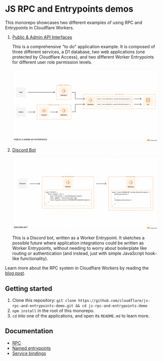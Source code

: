 # JS RPC and Entrypoints demos

This monorepo showcases two different examples of using RPC and Entrypoints in Cloudflare Workers.

1. [Public & Admin API Interfaces](./public-admin-api-interfaces/README.md)

   This is a comprehensive "to do" application example. It is composed of three different services, a D1 database, two web applications (one protected by Cloudflare Access), and two different Worker Entrypoints for different user role permission levels.

   ![Diagram of the public-admin-api-interfaces system](./public-admin-api-interfaces-overview.png)

1. [Discord Bot](./discord-bot/README.md)

   ![Diagram of the discord-bot system](./discord-bot-overview.png)

   This is a Discord bot, written as a Worker Entrypoint. It sketches a possible future where application integrations could be written as Worker Entrypoints, without needing to worry about boilerplate like routing or authentication (and instead, just with simple JavaScript hook-like functionality).

Learn more about the RPC system in Cloudflare Workers by reading the [blog post](https://blog.cloudflare.com/javascript-native-rpc).

## Getting started

1. Clone this repository: `git clone https://github.com/cloudflare/js-rpc-and-entrypoints-demo.git && cd js-rpc-and-entrypoints-demo`
1. `npm install` in the root of this monorepo.
1. `cd` into one of the applications, and open its `README.md` to learn more.

## Documentation

- [RPC](https://developers.cloudflare.com/workers/runtime-apis/rpc)
- [Named entrypoints](https://developers.cloudflare.com/workers/runtime-apis/bindings/service-bindings/rpc/#named-entrypoints)
- [Service bindings](https://developers.cloudflare.com/workers/runtime-apis/bindings/service-bindings/rpc/)
